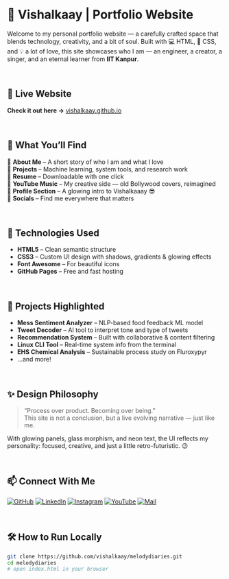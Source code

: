 # 🎤 Vishalkaay | Portfolio Website

Welcome to my personal portfolio website — a carefully crafted space that blends technology, creativity, and a bit of soul. Built with 💻 HTML, 🎨 CSS, and 💡 a lot of love, this site showcases who I am — an engineer, a creator, a singer, and an eternal learner from **IIT Kanpur**.

<br>

## 🌟 Live Website
**Check it out here →** [vishalkaay.github.io](https://vishalkaay.github.io/melodydiaries)

<br>

## 📌 What You’ll Find

🔹 **About Me** – A short story of who I am and what I love  
🔹 **Projects** – Machine learning, system tools, and research work  
🔹 **Resume** – Downloadable with one click  
🔹 **YouTube Music** – My creative side — old Bollywood covers, reimagined  
🔹 **Profile Section** – A glowing intro to Vishalkaaay 😎  
🔹 **Socials** – Find me everywhere that matters

<br>

## 🚀 Technologies Used

- **HTML5** – Clean semantic structure  
- **CSS3** – Custom UI design with shadows, gradients & glowing effects  
- **Font Awesome** – For beautiful icons  
- **GitHub Pages** – Free and fast hosting  

<br>

## 🎯 Projects Highlighted

- **Mess Sentiment Analyzer** – NLP-based food feedback ML model  
- **Tweet Decoder** – AI tool to interpret tone and type of tweets  
- **Recommendation System** – Built with collaborative & content filtering  
- **Linux CLI Tool** – Real-time system info from the terminal  
- **EHS Chemical Analysis** – Sustainable process study on Fluroxypyr  
- ...and more!

<br>

## ✨ Design Philosophy

> “Process over product. Becoming over being.”  
> This site is not a conclusion, but a live evolving narrative — just like me.

With glowing panels, glass morphism, and neon text, the UI reflects my personality: focused, creative, and just a little retro-futuristic. 😉

<br>

## 📫 Connect With Me

[![GitHub](https://img.shields.io/badge/GitHub-000?style=for-the-badge&logo=github)](https://github.com/vishalkaay)
[![LinkedIn](https://img.shields.io/badge/LinkedIn-0077b5?style=for-the-badge&logo=linkedin)](https://www.linkedin.com/in/vishal-raj-2a074823b/)
[![Instagram](https://img.shields.io/badge/Instagram-E4405F?style=for-the-badge&logo=instagram)](https://instagram.com/_vish.aaal)
[![YouTube](https://img.shields.io/badge/YouTube-red?style=for-the-badge&logo=youtube)](https://youtube.com/@vishalkaaaay)
[![Mail](https://img.shields.io/badge/Email-333?style=for-the-badge&logo=gmail)](mailto:vishalr23@iitk.ac.in)

<br>

## 🛠️ How to Run Locally

```bash
git clone https://github.com/vishalkaay/melodydiaries.git
cd melodydiaries
# open index.html in your browser
